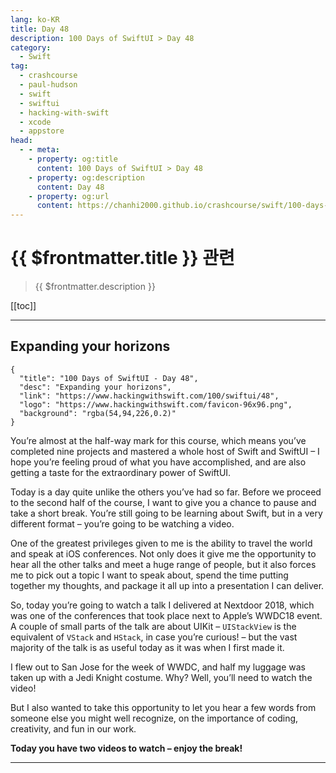 ```yaml
---
lang: ko-KR
title: Day 48
description: 100 Days of SwiftUI > Day 48
category:
  - Swift
tag: 
  - crashcourse
  - paul-hudson
  - swift
  - swiftui
  - hacking-with-swift
  - xcode
  - appstore
head:
  - - meta:
    - property: og:title
      content: 100 Days of SwiftUI > Day 48
    - property: og:description
      content: Day 48
    - property: og:url
      content: https://chanhi2000.github.io/crashcourse/swift/100-days-of-swiftui/48.html
---
```


# {{ $frontmatter.title }} 관련

> {{ $frontmatter.description }}

[[toc]]

---

## Expanding your horizons

```component VPCard
{
  "title": "100 Days of SwiftUI - Day 48",
  "desc": "Expanding your horizons",
  "link": "https://www.hackingwithswift.com/100/swiftui/48",
  "logo": "https://www.hackingwithswift.com/favicon-96x96.png",
  "background": "rgba(54,94,226,0.2)"
}
```

<VidStack src="youtube/U1gP4EcT_wQ"/>

You’re almost at the half-way mark for this course, which means you’ve completed nine projects and mastered a whole host of Swift and SwiftUI – I hope you’re feeling proud of what you have accomplished, and are also getting a taste for the extraordinary power of SwiftUI.

Today is a day quite unlike the others you’ve had so far. Before we proceed to the second half of the course, I want to give you a chance to pause and take a short break. You’re still going to be learning about Swift, but in a very different format – you’re going to be watching a video.

One of the greatest privileges given to me is the ability to travel the world and speak at iOS conferences. Not only does it give me the opportunity to hear all the other talks and meet a huge range of people, but it also forces me to pick out a topic I want to speak about, spend the time putting together my thoughts, and package it all up into a presentation I can deliver.

So, today you’re going to watch a talk I delivered at Nextdoor 2018, which was one of the conferences that took place next to Apple’s WWDC18 event. A couple of small parts of the talk are about UIKit – `UIStackView` is the equivalent of `VStack` and `HStack`, in case you’re curious! – but the vast majority of the talk is as useful today as it was when I first made it.

I flew out to San Jose for the week of WWDC, and half my luggage was taken up with a Jedi Knight costume. Why? Well, you’ll need to watch the video!

But I also wanted to take this opportunity to let you hear a few words from someone else you might well recognize, on the importance of coding, creativity, and fun in our work.

__Today you have two videos to watch – enjoy the break!__

<VideoPlayer 
  src="https://i.vimeocdn.com/video/1299520224-574f93c3c25a587238307c48663577947d8eb7519d7727ff5?mw=400&mh=400" />

---

<TagLinks />